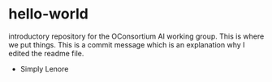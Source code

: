 # hello-world
introductory repository for the OConsortium AI working group.
This is where we put things.
This is a commit message which is an explanation why I 
edited the readme file. 
- Simply Lenore
